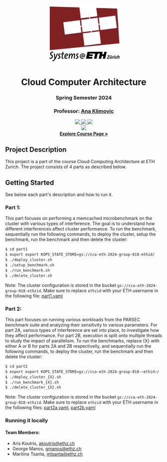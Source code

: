 <div align="center">

  <img src="assets/systems-logo.png">
  
# Cloud Computer Architecture
### Spring Semester 2024
### Professor: [Ana Klimovic](https://anakli.inf.ethz.ch)


<a href="#">
    <img src="https://img.shields.io/badge/Python-3.10-1cb855">
</a>
<a href="#">
    <img src="https://img.shields.io/badge/Kubernetes-v1.29.2-0388fc">
</a>
<a href="#">
    <img src="https://img.shields.io/badge/Cloud-Google-F4B400">
</a>
<br>
<a href="#">
    <img src="https://img.shields.io/badge/License-MIT-8a0023">
</a>
<br>
<a href="https://systems.ethz.ch/education/courses/2024-spring/cloud-computing-architecture.html"><strong>Explore Course Page »</strong></a>
</div>

## Project Description
This project is a part of the course Cloud Computing Architecture at ETH Zurich. The project consists of 4 parts as described below.
## Getting Started
See below each part's description and how to run it.
### Part 1:
This part focuses on performing a memcached microbenchmark on the cluster with various types of interference. The goal is to understand how different interferences affect cluster performance.
To run the benchmark, sequentially run the following commands, to deploy the cluster, setup the benchmark, run the benchmark and then delete the cluster:
```bash
$ cd part1
$ export export KOPS_STATE_STORE=gs://cca-eth-2024-group-018-ethid/
$ ./deploy_cluster.sh
$ ./setup_benchmark.sh
$ ./run_benchmark.sh
$ ./delete_cluster.sh
```

Note:
The cluster configuration is stored in the bucket `gs://cca-eth-2024-group-018-ethzid`. Make sure to replace `ethzid` with your ETH username in the following file: [part1.yaml](part1/part1.yaml)

### Part 2:
This part focuses on running various workloads from the PARSEC benchmark suite and analyzing their sensitivity to various parameters. For part 2A, various types of interference are set into place, to investigate how they affect performance. For part 2B, execution is split onto multiple threads to study the impact of parallelism. To run the benchmarks, replace {X} with either A or B for parts 2A and 2B respectivelly, and sequentially run the following commands, to deploy the cluster, run the benchmark and then delete the cluster:
```bash
$ cd part2
$ export export KOPS_STATE_STORE=gs://cca-eth-2024-group-018-<ethid>/
$ ./deploy_cluster_{X}.sh
$ ./run_benchmark_{X}.sh
$ ./delete_cluster_{X}.sh
```
Note:
The cluster configuration is stored in the bucket `gs://cca-eth-2024-group-018-ethzid`. Make sure to replace `ethzid` with your ETH username in the following files: [part2a.yaml](part2/part2a.yaml), [part2b.yaml](part2/part2b.yaml)


### Running it locally


#### Team Members:
* Aris Koutris, [akoutris@ethz.ch](mailto:akoutris@ethz.ch)
* George Manos,  [gmanos@ethz.ch](mailto:gmanos@ethz.ch)
* Maritina Tsanta, [mtsanta@ethz.ch](mailto:mtsanta@ethz.ch)
